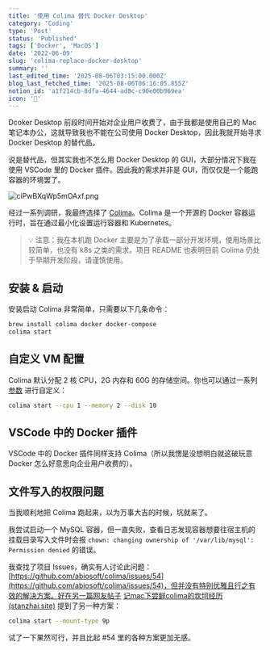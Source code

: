 ```yaml
---
title: '使用 Colima 替代 Docker Desktop'
category: 'Coding'
type: 'Post'
status: 'Published'
tags: ['Docker', 'MacOS']
date: '2022-06-09'
slug: 'colima-replace-docker-desktop'
summary: ''
last_edited_time: '2025-08-06T03:15:00.000Z'
blog_last_fetched_time: '2025-08-06T06:16:05.855Z'
notion_id: 'a1f214cb-8dfa-4644-ad8c-c90e00b969ea'
icon: '🎴'
---
```


Dcoker Desktop 前段时间开始对企业用户收费了，由于我都是使用自己的 Mac 笔记本办公，这就导致我也不能在公司使用 Docker Desktop，因此我就开始寻求 Docker Desktop 的替代品。

说是替代品，但其实我也不怎么用 Docker Desktop 的 GUI，大部分情况下我在使用 VSCode 里的 Docker 插件。因此我的需求并非是 GUI，而仅仅是一个能跑容器的环境罢了。

![ciPwBXqWp5mOAxf.png](https://cdn.sa.net/2024/03/15/ciPwBXqWp5mOAxf.png)

经过一系列调研，我最终选择了 [Colima](https://github.com/abiosoft/colima)。Colima 是一个开源的 Docker 容器运行时，旨在通过最小化设置运行容器和 Kubernetes。

> 💡 注意：我在本机跑 Docker 主要是为了承载一部分开发环境，使用场景比较简单，也没有 k8s 之类的需求。项目 README 也表明目前 Colima 仍处于早期开发阶段，请谨慎使用。

## 安装 & 启动

安装启动 Colima 非常简单，只需要以下几条命令：

```bash
brew install colima docker docker-compose
colima start
```

## 自定义 VM 配置

Colima 默认分配 2 核 CPU，2G 内存和 60G 的存储空间。你也可以通过一系列 [参数](https://github.com/abiosoft/colima#customizing-the-vm) 进行自定义：

```bash
colima start --cpu 1 --memory 2 --disk 10
```

## VSCode 中的 Docker 插件

VSCode 中的 Docker 插件同样支持 Colima（所以我愣是没想明白就这破玩意 Docker 怎么好意思向企业用户收费的）。

## 文件写入的权限问题

当我顺利地把 Colima 跑起来，以为万事大吉的时候，坑就来了。

我尝试启动一个 MySQL 容器，但一直失败，查看日志发现容器想要往宿主机的挂载目录写入文件时会报 `chown: changing ownership of '/var/lib/mysql': Permission denied` 的错误。

我查找了项目 Issues，确实有人讨论此问题：[https://github.com/abiosoft/colima/issues/54](https://github.com/abiosoft/colima/issues/54)，但并没有特别优雅且行之有效的解决方案。好在另一篇网友帖子 [记mac下尝鲜colima的坎坷经历 (stanzhai.site)](https://stanzhai.site/blog/post/stanzhai/%E8%A7%A3%E5%86%B3mac%E4%B8%8B%E4%BD%BF%E7%94%A8brew%E7%BC%96%E8%AF%91%E5%AE%89%E8%A3%85colima%E6%8A%A5%E9%94%99%E7%9A%84%E9%97%AE%E9%A2%98#%E5%AE%B9%E5%99%A8%E4%B8%8D%E8%83%BD%E5%86%99%E5%85%A5%E7%BB%91%E5%AE%9A%E5%AE%BF%E4%B8%BB%E7%9B%AE%E5%BD%95%E7%9A%84%E9%97%AE%E9%A2%98) 提到了另一种方案：

```bash
colima start --mount-type 9p
```

试了一下果然可行，并且比起 #54 里的各种方案更加无感。
